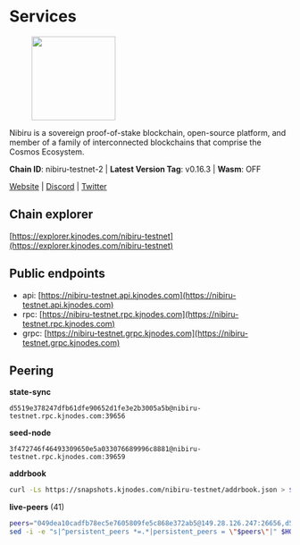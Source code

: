 # Services

<figure><img src="https://raw.githubusercontent.com/kj89/testnet_manuals/main/pingpub/logos/nibiru.png" width="150" alt=""><figcaption></figcaption></figure>

Nibiru is a sovereign proof-of-stake blockchain, open-source platform,  and member of a family of interconnected blockchains that comprise the Cosmos Ecosystem.

**Chain ID**: nibiru-testnet-2 | **Latest Version Tag**: v0.16.3 | **Wasm**: OFF

[Website](https://nibiru.fi) | [Discord](https://discord.gg/nibiru) | [Twitter](https://twitter.com/NibiruChain)




## Chain explorer
[https://explorer.kjnodes.com/nibiru-testnet](https://explorer.kjnodes.com/nibiru-testnet)

## Public endpoints

* api: [https://nibiru-testnet.api.kjnodes.com](https://nibiru-testnet.api.kjnodes.com)
* rpc: [https://nibiru-testnet.rpc.kjnodes.com](https://nibiru-testnet.rpc.kjnodes.com)
* grpc: [https://nibiru-testnet.grpc.kjnodes.com](https://nibiru-testnet.grpc.kjnodes.com)

## Peering

**state-sync**

```text
d5519e378247dfb61dfe90652d1fe3e2b3005a5b@nibiru-testnet.rpc.kjnodes.com:39656
```

**seed-node**

```text
3f472746f46493309650e5a033076689996c8881@nibiru-testnet.rpc.kjnodes.com:39659
```

**addrbook**
```bash
curl -Ls https://snapshots.kjnodes.com/nibiru-testnet/addrbook.json > $HOME/.nibid/config/addrbook.json
```

**live-peers** (41)
```bash
peers="049dea10cadfb78ec5e7605809fe5c868e372ab5@149.28.126.247:26656,d5519e378247dfb61dfe90652d1fe3e2b3005a5b@65.109.68.190:39656,a575313137ddc0dae09fc79ad5558f2ca25867af@199.175.98.114:26656,5a868d18a5046b715ee726a45b680a68f92bafcb@149.102.136.149:27656,5eecfdf089428a5a8e52d05d18aae1ad8503d14c@65.108.141.109:19656,e55d8746ad30e0d11ebe0aa3792c46713375edcc@135.181.2.104:26656,2e2a71b2fc86986a7940df724ce100c45cca3649@66.94.104.184:26657,3939da5da8d8a31e6af2cb6d7bdcb222ff2487eb@65.109.14.69:39656,92845d4150aaf87fc1a6f4a53d8fe545ae44fc9d@86.48.16.205:39656,5c2a752c9b1952dbed075c56c600c3a79b58c395@195.3.220.140:27046,9886bde397f0aaf4c9402e618b49393746266c3a@62.141.39.134:26656,2a11b3e06f832e430efb41e3c3bb07a42875d20c@154.53.34.112:26657,d2b6baed49aa475eb6ec5958bfbca30a61363b86@154.53.52.212:26657,0d7d4f9b5dfe2dcc9c313fa3695eacd22e132a1b@125.111.119.12:26657,cf29df0bc1d8a1d9053d7dc6bd7b8ee69b3021cc@51.89.47.31:26656,72a84166fbd6b92d8a772843026cf6a2cd97ffbe@65.109.60.19:46656,2d953905edc0eeadad8f70a7ead6a6bba327c0ce@173.212.216.232:12656,371970df586e85414231fc1b530bde1c65116e71@65.108.76.44:11733,24016cec78971d7ecae24fd99ac16655e6332eb8@66.94.102.176:26657,719e5c2c79f027c65514d70e0f08d754119a6f0c@45.10.154.246:26656,9e4cbbf1ae74859df3a4f1a3579bb52b09ce26f0@167.86.76.166:26656,a94ef19317c0b592cc3d6ac10501d0f4fc099d47@85.173.113.198:21656,bfd1670d642542ff1213b33dd6fb5db1769a17e8@185.234.69.143:26656,c7f3b61275dc16993c39a1ebc9f6cb5895d11d56@148.251.43.226:15656,09de7d3f5acc5e421247a582aa50d601571415fb@38.242.202.200:26656,b1b38341e4d443e2b8d97368c734c1578e4f01cb@46.151.27.109:39656,ff60133778ab80489636a81ec861b508e6d6aca4@34.168.169.45:26656,334af61b52388924e3a1c6ac1af57ffbac2ad752@84.46.255.14:26656,cfddc0756f937110aedf1acaffa4527f549f720d@78.29.44.119:36656,ab5a794451f4b19055300f692160f4f20d55a891@82.208.21.81:26656,438701ce016699880f9073c6b99f71d17309d820@154.53.52.215:26657,694ef36622642377aec8847df309d1dec708cb28@195.201.197.4:38656,60cccfd84d17c94f17de82480ce48a1da0bf8234@135.181.16.252:34656,e63604bb6323eaafb02a72cb825d770fd7f1998c@65.109.70.23:19856,0c3c0b937a1f8054794cacd744bf1a13b341508b@113.53.82.252:36656,aa882f345fd3febd66f0693d4525a537bdaa35ec@194.233.67.92:39656,0348b1eaa2c137c3680767c2955df9f1ebcd58de@65.108.234.126:17656,dd67c1fb79d23a4a2f61fa85f6ed2d27ec6ad69a@168.119.227.28:29656,e579409f763fb945569c8d04f0f3257607ab88af@38.242.242.23:26656,e58e450d695a286ac32ae52d2f588e725f81abe4@185.241.151.142:26656,32c587c3d9329e6c13c5cd7797eb46b30b628bca@91.107.132.237:26656"
sed -i -e "s|^persistent_peers *=.*|persistent_peers = \"$peers\"|" $HOME/.nibid/config/config.toml
```
